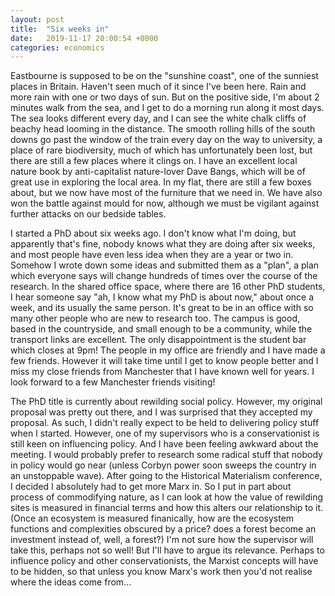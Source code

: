 ```yaml
---
layout: post
title:  "Six weeks in"
date:   2019-11-17 20:00:54 +0000
categories: economics
---
```


Eastbourne is supposed to be on the "sunshine coast", one of the sunniest places in Britain. Haven't seen much of it since I've been here. Rain and more rain with one or two days of sun. But on the positive side, I'm about 2 minutes walk from the sea, and I get to do a morning run along it most days. The sea looks different every day, and I can see the white chalk cliffs of beachy head looming in the distance. The smooth rolling hills of the south downs go past the window of the train every day on the way to university, a place of rare biodiversity, much of which has unfortunately been lost, but there are still a few places where it clings on. I have an excellent local nature book by anti-capitalist nature-lover Dave Bangs, which will be of great use in exploring the local area. In my flat, there are still a few boxes about, but we now have most of the furniture that we need in. We have also won the battle against mould for now, although we must be vigilant against further attacks on our bedside tables. 

I started a PhD about six weeks ago. I don't know what I'm doing, but apparently that's fine, nobody knows what they are doing after six weeks, and most people have even less idea when they are a year or two in. Somehow I wrote down some ideas and submitted them as a "plan", a plan which everyone says will change hundreds of times over the course of the research. In the shared office space, where there are 16 other PhD students, I hear someone say "ah, I know what my PhD is about now," about once a week, and its usually the same person. It's great to be in an office with so many other people who are new to research too. The campus is good, based in the countryside, and small enough to be a community, while the transport links are excellent. The only disappointment is the student bar which closes at 9pm! The people in my office are friendly and I have made a few friends. However it will take time until I get to know people better and I miss my close friends from Manchester that I have known well for years. I look forward to a few Manchester friends visiting!

The PhD title is currently about rewilding social policy. However, my original proposal was pretty out there, and I was surprised that they accepted my proposal. As such, I didn't really expect to be held to delivering policy stuff when I started. However, one of my supervisors who is a conservationist is still keen on influencing policy. And I have been feeling awkward about the meeting. I would probably prefer to research some radical stuff that nobody in policy would go near (unless Corbyn power soon sweeps the country in an unstoppable wave). After going to the Historical Materialism conference, I decided I absolutely had to get more Marx in. So I put in part about process of commodifying nature, as I can look at how the value of rewilding sites is measured in financial terms and how this alters our relationship to it. (Once an ecosystem is measured finanically, how are the ecosystem functions and complexities obscured by a price? does a forest become an investment instead of, well, a forest?) I'm not sure how the supervisor will take this, perhaps not so well! But I'll have to argue its relevance. Perhaps to influence policy and other conservationists, the Marxist concepts will have to be hidden, so that unless you know Marx's work then you'd not realise where the ideas come from...

